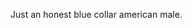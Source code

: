 Just an honest blue collar american male. 

<!---
HBCAMx/HBCAMx is a ✨ special ✨ repository because its `README.md` (this file) appears on your GitHub profile.
You can click the Preview link to take a look at your changes.
--->
